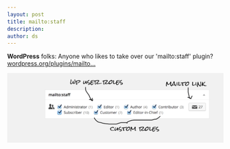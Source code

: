 ```yaml
---
layout: post
title: mailto:staff
description:
author: ds
---
```


__WordPress__ folks: Anyone who likes to take over our 'mailto:staff' plugin?  
[wordpress.org/plugins/mailto…](https://wordpress.org/plugins/mailtostaff/)

![WordPress plugin mailto:staff](/content/images/2015/04/wordpress-plugin-mailto-staff.png)
